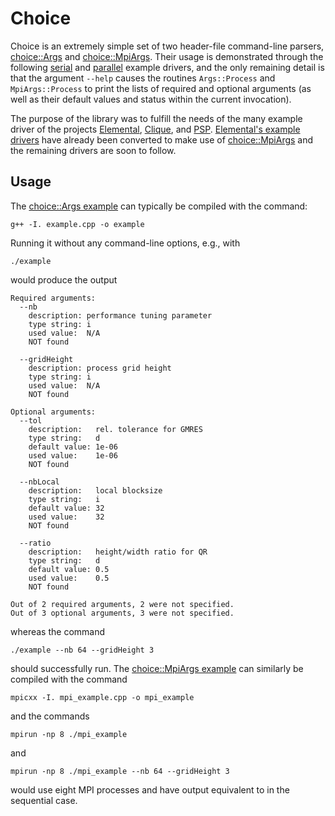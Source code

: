 Choice
======

Choice is an extremely simple set of two header-file command-line parsers, 
[choice::Args](http://github.com/poulson/choice/blob/master/choice.hpp) and 
[choice::MpiArgs](http://github.com/poulson/choice/blob/master/mpi_choice.hpp). 
Their usage is demonstrated through the following
[serial](http://github.com/poulson/choice/blob/master/example.cpp) and 
[parallel](http://github.com/poulson/choice/blob/master/mpi_example.cpp) 
example drivers, and the only remaining detail is that the argument `--help`
causes the routines `Args::Process` and `MpiArgs::Process` to print the 
lists of required and optional arguments (as well as their default values 
and status within the current invocation).

The purpose of the library was to fulfill the needs of the many example 
driver of the projects 
[Elemental](http://code.google.com/p/elemental), [Clique](http://github.com/poulson/Clique), and [PSP](http://github.com/poulson/PSP).
[Elemental's example drivers](http://github.com/poulson/Elemental/blob/master/examples) have already been converted to make use of 
[choice::MpiArgs](http://github.com/poulson/choice/blob/master/mpi_choice.hpp) 
and the remaining drivers are soon to follow.

Usage
-----

The 
[choice::Args example](http://github.com/poulson/choice/blob/master/example.cpp)
can typically be compiled with the command:

    g++ -I. example.cpp -o example

Running it without any command-line options, e.g., with

    ./example

would produce the output

    Required arguments:
      --nb
        description: performance tuning parameter
        type string: i
        used value:  N/A
        NOT found
    
      --gridHeight
        description: process grid height
        type string: i
        used value:  N/A
        NOT found
    
    Optional arguments:
      --tol
        description:   rel. tolerance for GMRES
        type string:   d
        default value: 1e-06
        used value:    1e-06
        NOT found
    
      --nbLocal
        description:   local blocksize
        type string:   i
        default value: 32
        used value:    32
        NOT found
    
      --ratio
        description:   height/width ratio for QR
        type string:   d
        default value: 0.5
        used value:    0.5
        NOT found
    
    Out of 2 required arguments, 2 were not specified.
    Out of 3 optional arguments, 3 were not specified.
 
whereas the command

    ./example --nb 64 --gridHeight 3

should successfully run. The 
[choice::MpiArgs example](http://github.com/poulson/choice/blob/master/mpi_example.cpp)
can similarly be compiled with the command

    mpicxx -I. mpi_example.cpp -o mpi_example    

and the commands

    mpirun -np 8 ./mpi_example

and 

    mpirun -np 8 ./mpi_example --nb 64 --gridHeight 3

would use eight MPI processes and have output equivalent to in the sequential
case.
